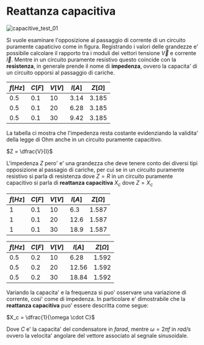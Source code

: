# Reattanza capacitiva  

![capacitive_test_01](https://github.com/dennyb87/elettrotecnica-serale/assets/7195133/57d364ec-14c1-44e3-9d06-2a37aafb8028)  

Si vuole esaminare l'opposizione al passaggio di corrente di un circuito puramente capaticivo come in figura. Registrando i valori delle grandezze e' possibile calcolare il rapporto tra i moduli dei vettori tensione $\vec{V}$ e corrente $\vec{I}$. Mentre in un circuito puramente resistivo questo coincide con la **resistenza**, in generale prende il nome di **impedenza**, ovvero la capacita' di un circuito opporsi al passaggio di cariche.  

| $f[Hz]$ | $C[F]$ | $V[V]$ | $I[A]$ | $Z[\Omega]$ |
| ------- | ------ | ------ | ------ | ----------- |
| 0.5     | 0.1    | 10     | 3.14   | 3.185       |
| 0.5     | 0.1    | 20     | 6.28   | 3.185       |
| 0.5     | 0.1    | 30     | 9.42   | 3.185       |

La tabella ci mostra che l'impedenza resta costante evidenziando la validita' della legge di Ohm anche in un circuito puramente capacitivo.  

$Z = \dfrac{V}{I}$  

L'impedenza $Z$ pero' e' una grandezza che deve tenere conto dei diversi tipi opposizione al passagio di cariche, per cui se in un circuito puramente resistivo si parla di resistenza dove $Z = R$ in un circuito puramente capacitivo si parla di **reattanza capacitiva** $X_c$ dove $Z = X_c$  

| $f[Hz]$ | $C[F]$ | $V[V]$ | $I[A]$ | $Z[\Omega]$ |
| ------- | ------ | ------ | ------ | ----------- |
| 1       | 0.1    | 10     | 6.3    | 1.587       |
| 1       | 0.1    | 20     | 12.6   | 1.587       |
| 1       | 0.1    | 30     | 18.9   | 1.587       |

| $f[Hz]$ | $C[F]$ | $V[V]$ | $I[A]$ | $Z[\Omega]$ |
| ------- | ------ | ------ | ------ | ----------- |
| 0.5     | 0.2    | 10     | 6.28   | 1.592       |
| 0.5     | 0.2    | 20     | 12.56  | 1.592       |
| 0.5     | 0.2    | 30     | 18.84  | 1.592       |


Variando la capacita' e la frequenza si puo' osservare una variazione di corrente, cosi' come di impedenza. In particolare e' dimostrabile che la **reattanza capacitiva** puo' essere descritta come segue:  

$X_c = \dfrac{1}{\omega \cdot C}$  

Dove $C$ e' la capacita' del condensatore in *farad*, mentre $\omega = 2\pi f$ in *rad/s* ovvero la velocita' angolare del vettore associato al segnale sinusoidale.  
